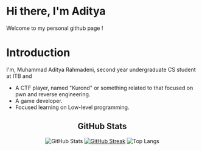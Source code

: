 # Hi there, I'm Aditya
Welcome to my personal github page !

# Introduction
I'm, Muhammad Aditya Rahmadeni, second year undergraduate CS student at ITB and 
- A CTF player, named "Kurond" or something related to that focused on pwn and reverse engineering.
- A game developer.
- Focused learning on Low-level programming.

<div align="center">
  <h2>GitHub Stats</h2>
  
  ![GitHub Stats](https://github-readme-stats.vercel.app/api?username=Kurosue&show_icons=true&theme=radical)
  [![GitHub Streak](https://github-readme-streak-stats.herokuapp.com/?user=Kurosue&theme=radical)](https://git.io/streak-stats)
  ![Top Langs](https://github-readme-stats.vercel.app/api/top-langs/?username=Kurosue&layout=compact&theme=radical)
</div>

